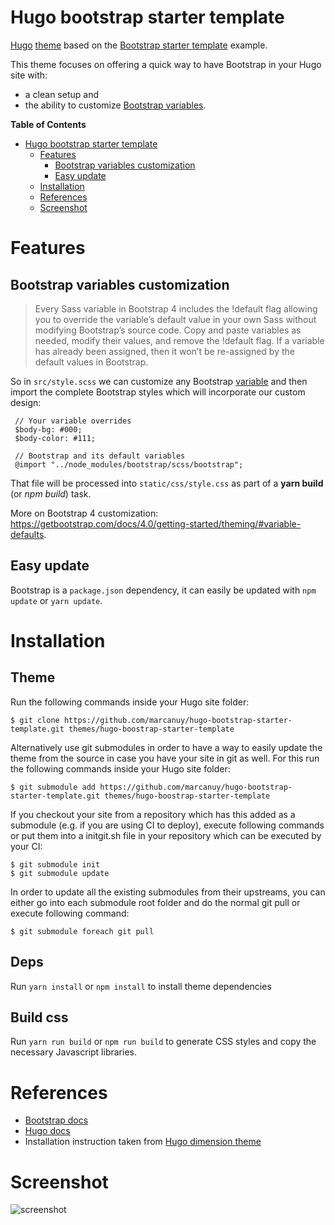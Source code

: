 Hugo bootstrap starter template
======================================

[Hugo](https://gohugo.io) [theme](https://gohugo.io/themes/) based on
the [Bootstrap starter
template](https://getbootstrap.com/docs/4.0/examples/starter-template/)
example.

This theme focuses on offering a quick way to have Bootstrap in your
Hugo site with:

- a clean setup and
- the ability to customize [Bootstrap variables](https://github.com/twbs/bootstrap/blob/v4-dev/scss/_variables.scss).

<!-- markdown-toc start - Don't edit this section. Run M-x markdown-toc-refresh-toc -->
**Table of Contents**

- [Hugo bootstrap starter template](#hugo-bootstrap-starter-template)
    - [Features](#features)
        - [Bootstrap variables customization](#bootstrap-variables-customization)
        - [Easy update](#easy-update)
    - [Installation](#installation)
    - [References](#references)
    - [Screenshot](#screenshot)

<!-- markdown-toc end -->

# Features

## Bootstrap variables customization

> Every Sass variable in Bootstrap 4 includes the !default flag
> allowing you to override the variable’s default value in your own
> Sass without modifying Bootstrap’s source code. Copy and paste
> variables as needed, modify their values, and remove the !default
> flag. If a variable has already been assigned, then it won’t be
> re-assigned by the default values in Bootstrap.

So in `src/style.scss` we can customize any Bootstrap
[variable](https://github.com/twbs/bootstrap/blob/v4-dev/scss/_variables.scss)
and then import the complete Bootstrap styles which will incorporate
our custom design:

	 // Your variable overrides
	 $body-bg: #000;
	 $body-color: #111;

	 // Bootstrap and its default variables
	 @import "../node_modules/bootstrap/scss/bootstrap";

That file will be processed into `static/css/style.css` as part of a
**yarn build** (or *npm build*) task.

More on Bootstrap 4 customization: <https://getbootstrap.com/docs/4.0/getting-started/theming/#variable-defaults>.

## Easy update

Bootstrap is a `package.json` dependency, it can easily be updated
with `npm update` or `yarn update`.

# Installation

## Theme

Run the following commands inside your Hugo site folder:

    $ git clone https://github.com/marcanuy/hugo-bootstrap-starter-template.git themes/hugo-boostrap-starter-template

Alternatively use git submodules in order to have a way to easily update the theme from the source in case you have your site in git as well.
For this run the following commands inside your Hugo site folder:

    $ git submodule add https://github.com/marcanuy/hugo-bootstrap-starter-template.git themes/hugo-boostrap-starter-template

If you checkout your site from a repository which has this added as a submodule (e.g. if you are using CI to deploy), execute following commands or put them into a initgit.sh file in your repository which can be executed by your CI:

    $ git submodule init
    $ git submodule update

In order to update all the existing submodules from their upstreams, you can either go into each submodule root folder and do the normal git pull or execute following command:

    $ git submodule foreach git pull

## Deps

Run `yarn install` or `npm install` to install theme dependencies

## Build css

Run `yarn run build` or `npm run build` to generate CSS styles and
copy the necessary Javascript libraries.

# References

- [Bootstrap docs](https://getbootstrap.com/docs/4.0/)
- [Hugo docs](https://gohugo.io/)
- Installation instruction taken from [Hugo dimension theme](https://themes.gohugo.io/dimension)

# Screenshot

![screenshot](https://getbootstrap.com/docs/4.0/examples/screenshots/starter-template.jpg)
